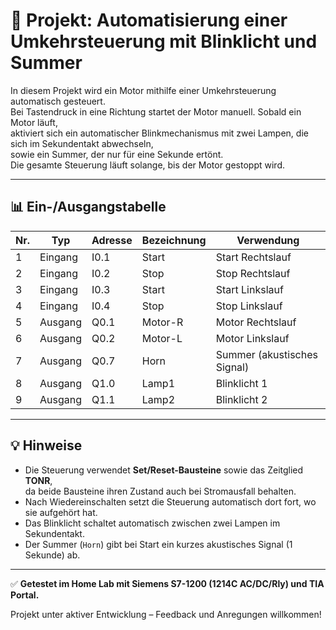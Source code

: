 # 🔁 Projekt: Automatisierung einer Umkehrsteuerung mit Blinklicht und Summer

In diesem Projekt wird ein Motor mithilfe einer Umkehrsteuerung automatisch gesteuert.  
Bei Tastendruck in eine Richtung startet der Motor manuell. Sobald ein Motor läuft,  
aktiviert sich ein automatischer Blinkmechanismus mit zwei Lampen, die sich im Sekundentakt abwechseln,  
sowie ein Summer, der nur für eine Sekunde ertönt.  
Die gesamte Steuerung läuft solange, bis der Motor gestoppt wird.

---

## 📊 Ein-/Ausgangstabelle

| Nr. | Typ     | Adresse | Bezeichnung | Verwendung              |
|-----|---------|---------|-------------|--------------------------|
| 1   | Eingang | I0.1    | Start       | Start Rechtslauf         |
| 2   | Eingang | I0.2    | Stop        | Stop Rechtslauf          |
| 3   | Eingang | I0.3    | Start       | Start Linkslauf          |
| 4   | Eingang | I0.4    | Stop        | Stop Linkslauf           |
| 5   | Ausgang | Q0.1    | Motor-R     | Motor Rechtslauf         |
| 6   | Ausgang | Q0.2    | Motor-L     | Motor Linkslauf          |
| 7   | Ausgang | Q0.7    | Horn        | Summer (akustisches Signal) |
| 8   | Ausgang | Q1.0    | Lamp1       | Blinklicht 1             |
| 9   | Ausgang | Q1.1    | Lamp2       | Blinklicht 2             |

---

## 💡 Hinweise

- Die Steuerung verwendet **Set/Reset-Bausteine** sowie das Zeitglied **TONR**,  
  da beide Bausteine ihren Zustand auch bei Stromausfall behalten.
- Nach Wiedereinschalten setzt die Steuerung automatisch dort fort, wo sie aufgehört hat.
- Das Blinklicht schaltet automatisch zwischen zwei Lampen im Sekundentakt.
- Der Summer (`Horn`) gibt bei Start ein kurzes akustisches Signal (1 Sekunde) ab.

---

✅ **Getestet im Home Lab mit Siemens S7-1200 (1214C AC/DC/Rly) und TIA Portal.**

Projekt unter aktiver Entwicklung – Feedback und Anregungen willkommen!

